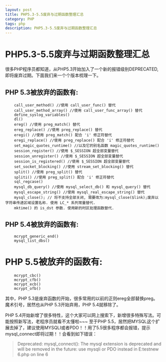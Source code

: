 ```yaml
---
layout: post
title: PHP5.3-5.5废弃与过期函数整理汇总
category: PHP
tags: php
description: PHP5.3-5.5废弃与过期函数整理汇总
---
```


# PHP5.3-5.5废弃与过期函数整理汇总

很多PHP程序员都知道，从PHP5.3开始加入了一个新的报错级别DEPRECATED,即将废弃过期。下面我们来一个个版本梳理一下。

## PHP 5.3被放弃的函数有:
	    call_user_method() //使用 call_user_func() 替代
	    call_user_method_array() //使用 call_user_func_array() 替代
	    define_syslog_variables()
	    dl()
	    ereg() //使用 preg_match() 替代
	    ereg_replace() //使用 preg_replace() 替代
	    eregi() //使用 preg_match() 配合 'i' 修正符替代
	    eregi_replace() //使用 preg_replace() 配合 'i' 修正符替代
	    set_magic_quotes_runtime() //以及它的别名函数 magic_quotes_runtime()
	    session_register() //使用 $_SESSION 超全部变量替代
	    session_unregister() //使用 $_SESSION 超全部变量替代
	    session_is_registered() //使用 $_SESSION 超全部变量替代
	    set_socket_blocking() //使用 stream_set_blocking() 替代
	    split() //使用 preg_split() 替代
	    spliti() //使用 preg_split() 配合 'i' 修正符替代
	    sql_regcase()
	    mysql_db_query() //使用 mysql_select_db() 和 mysql_query() 替代
	    mysql_escape_string() //使用 mysql_real_escape_string() 替代
	    mysql_close(); // 将不支持全部关闭, 需要改为:mysql_close($link);废弃以字符串传递区域设置名称. 使用 LC_* 系列常量替代.
	    mktime() 的 is_dst 参数. 使用新的时区处理函数替代.

## PHP 5.4被放弃的函数有:
	    mcrypt_generic_end()
	    mysql_list_dbs()

# PHP 5.5被放弃的函数有:
	    mcrypt_cbc()
	    mcrypt_cfb()
	    mcrypt_ecb()
	    mcrypt_ofb()

其中，PHP 5.3是废弃函数的开始，很多常用的以前的正则ereg全部替换preg。
魔术引号，居然也从PHP 5.3开始弃用，PHP 5.4就移除了。

PHP 5.4开始新增了很多特性，这个大家可以网上搜索下，新增很多特殊写法。可能按照新写法，老程序员就看不太懂啦~~~
至于PHP 5.5，居然把MYSQL这个扩展去掉了，建议使用MYSQLI或者PDO！！用了5.5很多程序都会报错，提示mysql_connect即将过期！！会看到如下错误：
> Deprecated: mysql_connect(): The mysql extension is deprecated and will be removed in the future: use mysqli or PDO instead in E:testnew 6.php on line 6